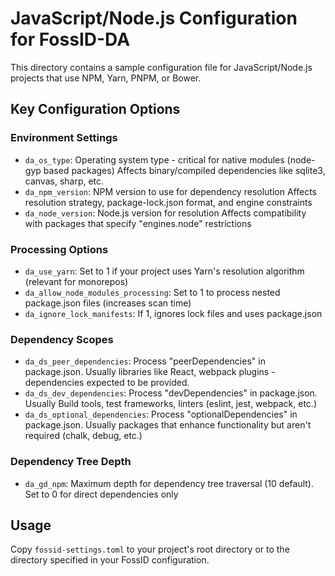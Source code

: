 # JavaScript/Node.js Configuration for FossID-DA

This directory contains a sample configuration file for JavaScript/Node.js projects that use NPM, Yarn, PNPM, or Bower.

## Key Configuration Options

### Environment Settings
- `da_os_type`: Operating system type - critical for native modules (node-gyp based packages)
  Affects binary/compiled dependencies like sqlite3, canvas, sharp, etc.
- `da_npm_version`: NPM version to use for dependency resolution
  Affects resolution strategy, package-lock.json format, and engine constraints
- `da_node_version`: Node.js version for resolution
  Affects compatibility with packages that specify "engines.node" restrictions

### Processing Options
- `da_use_yarn`: Set to 1 if your project uses Yarn's resolution algorithm (relevant for monorepos)
- `da_allow_node_modules_processing`: Set to 1 to process nested package.json files (increases scan time)
- `da_ignore_lock_manifests`: If 1, ignores lock files and uses package.json

### Dependency Scopes
- `da_ds_peer_dependencies`: Process "peerDependencies" in package.json. Usually libraries like React, webpack plugins - dependencies expected to be provided.
- `da_ds_dev_dependencies`: Process "devDependencies" in package.json. Usually Build tools, test frameworks, linters (eslint, jest, webpack, etc.)
- `da_ds_optional_dependencies`: Process "optionalDependencies" in package.json. Usually packages that enhance functionality but aren't required (chalk, debug, etc.)

### Dependency Tree Depth
- `da_gd_npm`: Maximum depth for dependency tree traversal (10 default). Set to 0 for direct dependencies only

## Usage
Copy `fossid-settings.toml` to your project's root directory or to the directory specified in your FossID configuration. 